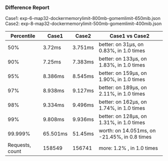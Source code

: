 ### Difference Report
Case1: exp-6-map32-dockermemorylimit-800mb-gomemlimit-650mib.json
Case2: exp-8-map32-dockermemorylimit-500mb-gomemlimit-400mib.json

|Percentile|Case1|Case2|Case1 vs Case2|
|---|---|---|---|
|50%|3.72ms|3.751ms|better: on 31µs, on 0.83%, in 1.0 times |
|90%|7.25ms|7.383ms|better: on 133µs, on 1.83%, in 1.0 times |
|95%|8.386ms|8.545ms|better: on 159µs, on 1.90%, in 1.0 times |
|97%|8.938ms|9.127ms|better: on 189µs, on 2.11%, in 1.0 times |
|98%|9.334ms|9.496ms|better: on 162µs, on 1.74%, in 1.0 times |
|99%|9.808ms|9.936ms|better: on 128µs, on 1.31%, in 1.0 times |
|99.999%|65.501ms|51.45ms|worth: on 14.051ms, on -21.45%, in 0.8 times |
|Requests, count|158549|156741|more: 1.2% , in 1.0 times |
